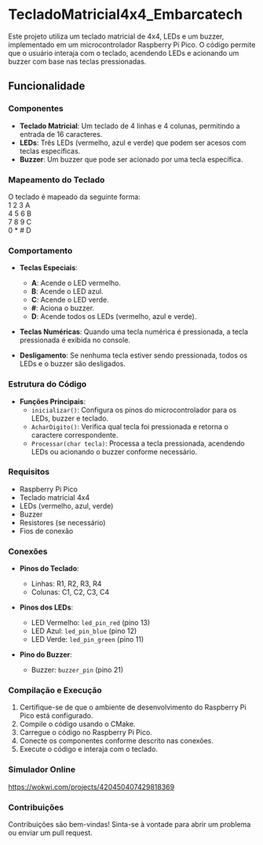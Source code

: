 # TecladoMatricial4x4_Embarcatech

Este projeto utiliza um teclado matricial de 4x4, LEDs e um buzzer, implementado em um microcontrolador Raspberry Pi Pico. O código permite que o usuário interaja com o teclado, acendendo LEDs e acionando um buzzer com base nas teclas pressionadas.

## Funcionalidade

### Componentes

- **Teclado Matricial**: Um teclado de 4 linhas e 4 colunas, permitindo a entrada de 16 caracteres.
- **LEDs**: Três LEDs (vermelho, azul e verde) que podem ser acesos com teclas específicas.
- **Buzzer**: Um buzzer que pode ser acionado por uma tecla específica.

### Mapeamento do Teclado

O teclado é mapeado da seguinte forma:<br/>
1  2  3  A <br/>
4  5  6  B <br/>
7  8  9  C <br/>
0  *  #  D <br/>


### Comportamento

- **Teclas Especiais**:
  - **A**: Acende o LED vermelho.
  - **B**: Acende o LED azul.
  - **C**: Acende o LED verde.
  - **#**: Aciona o buzzer.
  - **D**: Acende todos os LEDs (vermelho, azul e verde).

- **Teclas Numéricas**: Quando uma tecla numérica é pressionada, a tecla pressionada é exibida no console.

- **Desligamento**: Se nenhuma tecla estiver sendo pressionada, todos os LEDs e o buzzer são desligados.

### Estrutura do Código

- **Funções Principais**:
  - `inicializar()`: Configura os pinos do microcontrolador para os LEDs, buzzer e teclado.
  - `AcharDigito()`: Verifica qual tecla foi pressionada e retorna o caractere correspondente.
  - `Processar(char tecla)`: Processa a tecla pressionada, acendendo LEDs ou acionando o buzzer conforme necessário.

### Requisitos

- Raspberry Pi Pico
- Teclado matricial 4x4
- LEDs (vermelho, azul, verde)
- Buzzer
- Resistores (se necessário)
- Fios de conexão

### Conexões

- **Pinos do Teclado**:
  - Linhas: R1, R2, R3, R4
  - Colunas: C1, C2, C3, C4

- **Pinos dos LEDs**:
  - LED Vermelho: `led_pin_red` (pino 13)
  - LED Azul: `led_pin_blue` (pino 12)
  - LED Verde: `led_pin_green` (pino 11)

- **Pino do Buzzer**:
  - Buzzer: `buzzer_pin` (pino 21)

### Compilação e Execução

1. Certifique-se de que o ambiente de desenvolvimento do Raspberry Pi Pico está configurado.
2. Compile o código usando o CMake.
3. Carregue o código no Raspberry Pi Pico.
4. Conecte os componentes conforme descrito nas conexões.
5. Execute o código e interaja com o teclado.

### Simulador Online 
https://wokwi.com/projects/420450407429818369

### Contribuições

Contribuições são bem-vindas! Sinta-se à vontade para abrir um problema ou enviar um pull request.

